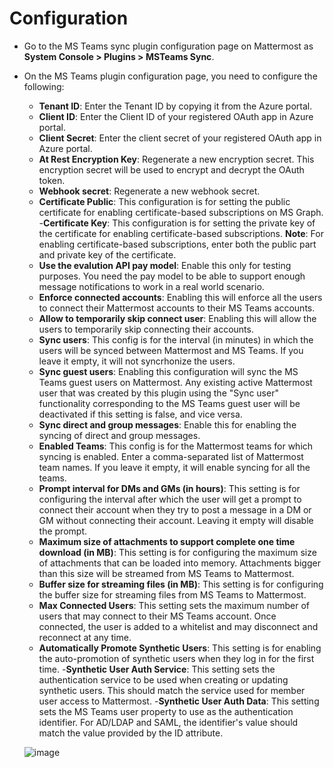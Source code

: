 # Configuration

- Go to the MS Teams sync plugin configuration page on Mattermost as **System Console > Plugins > MSTeams Sync**.
- On the MS Teams plugin configuration page, you need to configure the following:
    - **Tenant ID**: Enter the Tenant ID by copying it from the Azure portal.
    - **Client ID**: Enter the Client ID of your registered OAuth app in Azure portal.
    - **Client Secret**: Enter the client secret of your registered OAuth app in Azure portal.
    - **At Rest Encryption Key**: Regenerate a new encryption secret. This encryption secret will be used to encrypt and decrypt the OAuth token.
    - **Webhook secret**: Regenerate a new webhook secret.
    - **Certificate Public**: This configuration is for setting the public certificate for enabling certificate-based subscriptions on MS Graph.  
    -**Certificate Key**: This configuration is for setting the private key of the certificate for enabling certificate-based subscriptions. **Note**: For enabling certificate-based subscriptions, enter both the public part and private key of the certificate.
    - **Use the evalution API pay model**: Enable this only for testing purposes. You need the pay model to be able to support enough message notifications to work in a real world scenario.
    - **Enforce connected accounts**: Enabling this will enforce all the users to connect their Mattermost accounts to their MS Teams accounts.
    - **Allow to temporarily skip connect user**: Enabling this will allow the users to temporarily skip connecting their accounts.
    - **Sync users**: This config is for the interval (in minutes) in which the users will be synced between Mattermost and MS Teams. If you leave it empty, it will not syncrhonize the users.
    - **Sync guest users**: Enabling this configuration will sync the MS Teams guest users on Mattermost. Any existing active Mattermost user that was created by this plugin using the "Sync user" functionality corresponding to the MS Teams guest user will be deactivated if this setting is false, and vice versa.
    - **Sync direct and group messages**: Enable this for enabling the syncing of direct and group messages.
    - **Enabled Teams**: This config is for the Mattermost teams for which syncing is enabled. Enter a comma-separated list of Mattermost team names. If you leave it empty, it will enable syncing for all the teams.
    - **Prompt interval for DMs and GMs (in hours)**: This setting is for configuring the interval after which the user will get a prompt to connect their account when they try to post a message in a DM or GM without connecting their account. Leaving it empty will disable the prompt.
    - **Maximum size of attachments to support complete one time download (in MB)**: This setting is for configuring the maximum size of attachments that can be loaded into memory. Attachments bigger than this size will be streamed from MS Teams to Mattermost.
    - **Buffer size for streaming files (in MB)**: This setting is for configuring the buffer size for streaming files from MS Teams to Mattermost.
    - **Max Connected Users**: This setting sets the maximum number of users that may connect to their MS Teams account. Once connected, the user is added to a whitelist and may disconnect and reconnect at any time.
    - **Automatically Promote Synthetic Users**: This setting is for enabling the auto-promotion of synthetic users when they log in for the first time.
    -**Synthetic User Auth Service**: This setting sets the authentication service to be used when creating or updating synthetic users. This should match the service used for member user access to Mattermost.
    -**Synthetic User Auth Data**: This setting sets the MS Teams user property to use as the authentication identifier. For AD/LDAP and SAML, the identifier's value should match the value provided by the ID attribute.

    ![image](https://github.com/mattermost/mattermost-plugin-msteams/assets/100013900/9f0f4f29-f9a2-433b-b90c-444e292ca221)


